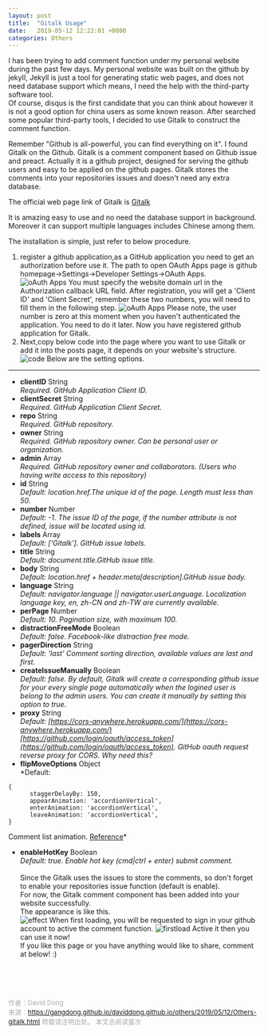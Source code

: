 ```yaml
---
layout: post
title:  "Gitalk Usage"
date:   2019-05-12 12:22:01 +0800
categories: Others
---
```

I has been trying to add comment function under my personal website during the past few days. My personal website was built on the github by jekyII, Jekyll is just a tool for generating static web pages, and does not need database support which means,  I need the help with the third-party software tool. <br>
Of course, disqus is the first candidate that you can think about however it is not a good option for china users as some known reason. After searched some popular third-party tools, I decided to use Gitalk to construct the comment function.

Remember "Github is all-powerful, you can find everything on it". I found Gitalk on the Github. Gitalk is a comment component based on Github issue and preact. Actually it is a github project, designed for serving the github users and easy to be applied on the github pages. Gitalk stores the comments into your repositories issues and doesn't need any extra database.<br>

The official web page link of Gitalk is [Gitalk](https://github.com/gitalk/gitalk#install) <br>

It is amazing easy to use and no need the database support in background. Moreover it can support multiple languages includes Chinese among them.

The installation is simple, just refer to below procedure.

1. register a github application,as a GitHub application you need to get an authorization before use it. The path to open OAuth Apps page is github homepage->Settings->Developer Settings->OAuth Apps.<br> 
![oAuth Apps](https://gangdong.github.io/daviddong.github.io/assets/image/others-gitalk-oauth-apps.png)
You must specify the website domain url in the Authorization callback URL field.
After registration, you will get a 'Client ID' and 'Client Secret', remember these two numbers, you will need to fill them in the following step.
![oAuth Apps](https://gangdong.github.io/daviddong.github.io/assets/image/others-gitalk-oauth-apps-clientID.png)
Please note, the user number is zero at this moment when you haven't authenticated the application. You need to do it later.
Now you have registered github application for Gitalk. <br>
2. Next,copy below code into the page where you want to use Gitalk or add it into the posts page, it depends on your website's structure. <br>
![code](https://gangdong.github.io/daviddong.github.io/assets/image/others-gitalk-code.png)
Below are the setting options.<br>
----------
+ **clientID** String<br>
*Required. GitHub Application Client ID.*
+ **clientSecret** String<br>
*Required. GitHub Application Client Secret.*
+ **repo** String<br>
*Required. GitHub repository.*
+ **owner** String<br>
*Required. GitHub repository owner. Can be personal user or organization.*
+ **admin** Array<br>
*Required. GitHub repository owner and collaborators. (Users who having write access to this repository)*
+ **id** String<br>
*Default: location.href.The unique id of the page. Length must less than 50.*
+ **number** Number<br>
*Default: -1.
The issue ID of the page, if the number attribute is not defined, issue will be located using id.*
+ **labels** Array<br>
*Default: ['Gitalk'].
GitHub issue labels.*
+ **title** String<br>
*Default: document.title.GitHub issue title.*
+ **body** String<br>
*Default: location.href + header.meta[description].GitHub issue body.*
+ **language** String<br>
*Default: navigator.language || navigator.userLanguage.
Localization language key, en, zh-CN and zh-TW are currently available.*
+ **perPage** Number<br>
*Default: 10.
Pagination size, with maximum 100.*
+ **distractionFreeMode** Boolean<br>
*Default: false.
Facebook-like distraction free mode.*
+ **pagerDirection** String<br>
*Default: 'last'
Comment sorting direction, available values are last and first.*
+ **createIssueManually** Boolean<br>
*Default: false.
By default, Gitalk will create a corresponding github issue for your every single page automatically when the logined user is belong to the admin users. You can create it manually by setting this option to true.*
+ **proxy** String<br>
*Default: [https://cors-anywhere.herokuapp.com/](https://cors-anywhere.herokuapp.com/) [https://github.com/login/oauth/access_token](https://github.com/login/oauth/access_token).
GitHub oauth request reverse proxy for CORS. Why need this?*
+ **flipMoveOptions** Object<br>
*Default:
```
{
      staggerDelayBy: 150,
      appearAnimation: 'accordionVertical',
      enterAnimation: 'accordionVertical',
      leaveAnimation: 'accordionVertical',
}
```
Comment list animation. [Reference](https://github.com/joshwcomeau/react-flip-move/blob/master/documentation/enter_leave_animations.md)*
+ **enableHotKey** Boolean<br>
*Default: true.
Enable hot key (cmd|ctrl + enter) submit comment.*<br><br>
Since the Gitalk uses the issues to store the comments, so don't forget to enable your repositories issue function (default is enable).<br>
For now, the Gitalk comment component has been added into your website successfully.<br>
The appearance is like this.<br>
![effect](https://gangdong.github.io/daviddong.github.io/assets/image/others-gitalk-effect.png)
When first loading, you will be requested to sign in your github account to active the comment function.
![firstload](https://gangdong.github.io/daviddong.github.io/assets/image/others-gitalk-first-loading.png)
Active it then you can use it now!<br>
If you like this page or you have anything would like to share, comment  at below! :) <br>

<!-- Gitalk 评论 start  -->
<!-- Link Gitalk 的支持文件  -->
<link rel="stylesheet" href="https://unpkg.com/gitalk/dist/gitalk.css">
<script src="https://unpkg.com/gitalk/dist/gitalk.min.js"></script>
<div id="gitalk-container"></div>
<script type="text/javascript">
   var gitalk = new Gitalk({

   // gitalk的主要参数
   clientID: '5e24fc307693a6df3bc5',
   clientSecret: '28c9c17e1174c705c42e9bdc92f87cadcc4ec8b8',
   repo: 'daviddong.github.io',
   owner: 'gangdong',
   admin: ['gangdong'],
   id: 'others/2019/05/12/Others-gitalk.html',
   title: 'comments'
    });
   gitalk.render('gitalk-container');
</script>
<!-- Gitalk end -->

<br><br><br>

<font size="2" color="#aaa">作者：David Dong<br></font>
<font size="2" color="#aaa">来源：https://gangdong.github.io/daviddong.github.io/others/2019/05/12/Others-gitalk.html</font>
<font size="2" color="#aaa">转载请注明出处。</font>
<span id="busuanzi_container_page_pv" ></span><font size="2" color="#aaa">
本文总阅读量</font><font size="2" color="#aaa"><span id="busuanzi_value_page_pv"></font></span><font size="2" color="#aaa">次</font>